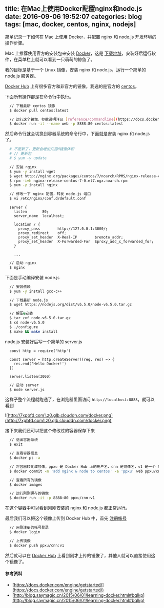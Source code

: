 title: 在Mac上使用Docker配置nginx和node.js
date: 2016-09-06 19:52:07
categories: blog
tags: [mac, docker, centos, nginx, nodejs]
---
简单记录一下如何在 Mac 上使用 Docker，并配置 nginx 和 node.js 开发环境的操作步骤。

<!--more-->

Mac 上推荐使用官方的安装包来安装 [Docker](https://www.docker.com/)，这是 [下载地址](https://download.docker.com/mac/stable/Docker.dmg)，安装好后运行软件，在菜单栏上就可以看到一只萌萌的鲸鱼了。

我的目标是基于一个 Linux 镜像，安装 nginx 和 node.js，运行一个简单的 node.js 服务器。

[Docker Hub](https://hub.docker.com/explore/) 上有很多官方和非官方的镜像，我选的是官方的 [centos](https://hub.docker.com/_/centos/)。

下面所有操作都是在命令行中执行。

``` bash
  // 下载最新 centos 镜像
  $ docker pull centos:latest

  // 运行这个镜像，参数说明详见 [reference/commandline](https://docs.docker.com/engine/reference/commandline/)
  $ docker run -it --name web -p 8888:80 centos:latest
```

然后命令行就会切换到容器系统的命令行中，下面就是安装 nginx 和 node.js 了。

``` bash
  # 不更新了，更新会增加几百M镜像体积
  # // 更新包
  # $ yum -y update

  // 安装 nginx
  $ yum -y install wget
  $ wget http://nginx.org/packages/centos/7/noarch/RPMS/nginx-release-centos-7-0.el7.ngx.noarch.rpm
  $ rpm -ivh nginx-release-centos-7-0.el7.ngx.noarch.rpm
  $ yum -y install nginx

  // 修改一下 nginx 配置，转发 node.js 端口
  $ vi /etc/nginx/conf.d/default.conf
```

```
  server {
    listen       80;
    server_name  localhost;

    location / {
      proxy_pass        http://127.0.0.1:3000/;
      proxy_redirect    off;
      proxy_set_header  X-Real-IP        $remote_addr;
      proxy_set_header  X-Forwarded-For  $proxy_add_x_forwarded_for;
    }

    ...
```

``` bash
  // 启动 nginx
  $ nginx
```

下面是手动编译安装 node.js

``` bash
  // 安装依赖
  $ yum -y install gcc-c++

  // 下载最新 node.js
  $ wget https://nodejs.org/dist/v6.5.0/node-v6.5.0.tar.gz

  // 解压&安装
  $ tar zxf node-v6.5.0.tar.gz
  $ cd node-v6.5.0
  $ ./configure
  $ make && make install
```

node.js 安装好后写一个简单的 server.js

```
  const http = require('http')

  const server = http.createServer((req, res) => {
    res.end('Hello Docker!')
  })

  server.listen(3000)
```

``` bash
  // 启动 server
  $ node server.js
```

这样子整个流程就跑通了，在浏览器里面访问 `http://localhost:8888`，就可以看到

![http://7xpbfd.com1.z0.glb.clouddn.com/docker.png](http://7xpbfd.com1.z0.glb.clouddn.com/docker.png)

接下来我们还可以把这个修改过的容器保存下来

``` bash
  // 退出容器系统
  $ exit

  // 查看容器信息
  $ docker ps -a

  // 将容器转化成镜像，ppxu 是 Docker Hub 上的用户名，cnn 是镜像名，v1 是一个 tag
  $ docker commit -m 'add nginx & node to centos' -a 'ppxu' web ppxu/cnn:v1

  // 查看所有的镜像
  $ docker images

  // 运行刚刚保存的镜像
  $ docker run -it -p 8888:80 ppxu/cnn:v1
```

在这个容器中可以看到刚刚安装的 nginx 和 node.js 都正常运行。

最后我们可以把这个镜像上传到 Docker Hub 中，首先 [注册帐号](https://hub.docker.com/)

``` bash
  // 用刚注册的帐号登录
  $ docker login

  // 上传镜像
  $ docker push ppxu/cnn:v1
```

然后就可以在 [Docker Hub](https://hub.docker.com/) 上看到刚才上传的镜像了，其他人就可以直接使用这个镜像了。

#### 参考资料

* [https://docs.docker.com/engine/getstarted/](https://docs.docker.com/engine/getstarted/)
* [http://blog.saymagic.cn/2015/06/01/learning-docker.html#bqlkp](http://blog.saymagic.cn/2015/06/01/learning-docker.html#bqlkp)
